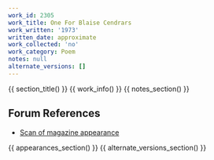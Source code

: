 ```yaml
---
work_id: 2305
work_title: One For Blaise Cendrars
work_written: '1973'
written_date: approximate
work_collected: 'no'
work_category: Poem
notes: null
alternate_versions: []
---
```


{{ section_title() }}
{{ work_info() }}
{{ notes_section() }}
## Forum References
- [Scan of magazine appearance](https://bukowskiforum.com/threads/stump-1-1973-one-for-blaise-cendrars-love-is-a-midget.7224/)

{{ appearances_section() }}
{{ alternate_versions_section() }}